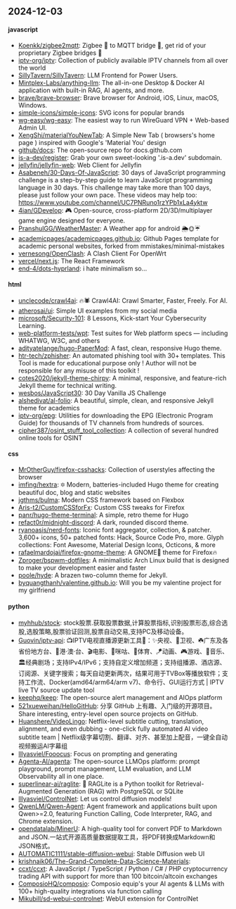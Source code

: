 ## 2024-12-03

#### javascript
* [Koenkk/zigbee2mqtt](https://github.com/Koenkk/zigbee2mqtt): Zigbee 🐝 to MQTT bridge 🌉, get rid of your proprietary Zigbee bridges 🔨
* [iptv-org/iptv](https://github.com/iptv-org/iptv): Collection of publicly available IPTV channels from all over the world
* [SillyTavern/SillyTavern](https://github.com/SillyTavern/SillyTavern): LLM Frontend for Power Users.
* [Mintplex-Labs/anything-llm](https://github.com/Mintplex-Labs/anything-llm): The all-in-one Desktop & Docker AI application with built-in RAG, AI agents, and more.
* [brave/brave-browser](https://github.com/brave/brave-browser): Brave browser for Android, iOS, Linux, macOS, Windows.
* [simple-icons/simple-icons](https://github.com/simple-icons/simple-icons): SVG icons for popular brands
* [wg-easy/wg-easy](https://github.com/wg-easy/wg-easy): The easiest way to run WireGuard VPN + Web-based Admin UI.
* [XengShi/materialYouNewTab](https://github.com/XengShi/materialYouNewTab): A Simple New Tab ( browsers's home page ) inspired with Google's 'Material You' design
* [github/docs](https://github.com/github/docs): The open-source repo for docs.github.com
* [is-a-dev/register](https://github.com/is-a-dev/register): Grab your own sweet-looking '.is-a.dev' subdomain.
* [jellyfin/jellyfin-web](https://github.com/jellyfin/jellyfin-web): Web Client for Jellyfin
* [Asabeneh/30-Days-Of-JavaScript](https://github.com/Asabeneh/30-Days-Of-JavaScript): 30 days of JavaScript programming challenge is a step-by-step guide to learn JavaScript programming language in 30 days. This challenge may take more than 100 days, please just follow your own pace. These videos may help too: https://www.youtube.com/channel/UC7PNRuno1rzYPb1xLa4yktw
* [4ian/GDevelop](https://github.com/4ian/GDevelop): 🎮 Open-source, cross-platform 2D/3D/multiplayer game engine designed for everyone.
* [PranshulGG/WeatherMaster](https://github.com/PranshulGG/WeatherMaster): A Weather app for android 🌦🌞☔
* [academicpages/academicpages.github.io](https://github.com/academicpages/academicpages.github.io): Github Pages template for academic personal websites, forked from mmistakes/minimal-mistakes
* [vernesong/OpenClash](https://github.com/vernesong/OpenClash): A Clash Client For OpenWrt
* [vercel/next.js](https://github.com/vercel/next.js): The React Framework
* [end-4/dots-hyprland](https://github.com/end-4/dots-hyprland): i hate minimalism so...

#### html
* [unclecode/crawl4ai](https://github.com/unclecode/crawl4ai): 🔥🕷️ Crawl4AI: Crawl Smarter, Faster, Freely. For AI.
* [atherosai/ui](https://github.com/atherosai/ui): Simple UI examples from my social media
* [microsoft/Security-101](https://github.com/microsoft/Security-101): 8 Lessons, Kick-start Your Cybersecurity Learning.
* [web-platform-tests/wpt](https://github.com/web-platform-tests/wpt): Test suites for Web platform specs — including WHATWG, W3C, and others
* [adityatelange/hugo-PaperMod](https://github.com/adityatelange/hugo-PaperMod): A fast, clean, responsive Hugo theme.
* [htr-tech/zphisher](https://github.com/htr-tech/zphisher): An automated phishing tool with 30+ templates. This Tool is made for educational purpose only ! Author will not be responsible for any misuse of this toolkit !
* [cotes2020/jekyll-theme-chirpy](https://github.com/cotes2020/jekyll-theme-chirpy): A minimal, responsive, and feature-rich Jekyll theme for technical writing.
* [wesbos/JavaScript30](https://github.com/wesbos/JavaScript30): 30 Day Vanilla JS Challenge
* [alshedivat/al-folio](https://github.com/alshedivat/al-folio): A beautiful, simple, clean, and responsive Jekyll theme for academics
* [iptv-org/epg](https://github.com/iptv-org/epg): Utilities for downloading the EPG (Electronic Program Guide) for thousands of TV channels from hundreds of sources.
* [cipher387/osint_stuff_tool_collection](https://github.com/cipher387/osint_stuff_tool_collection): A collection of several hundred online tools for OSINT

#### css
* [MrOtherGuy/firefox-csshacks](https://github.com/MrOtherGuy/firefox-csshacks): Collection of userstyles affecting the browser
* [imfing/hextra](https://github.com/imfing/hextra): 🔯 Modern, batteries-included Hugo theme for creating beautiful doc, blog and static websites
* [jgthms/bulma](https://github.com/jgthms/bulma): Modern CSS framework based on Flexbox
* [Aris-t2/CustomCSSforFx](https://github.com/Aris-t2/CustomCSSforFx): Custom CSS tweaks for Firefox
* [panr/hugo-theme-terminal](https://github.com/panr/hugo-theme-terminal): A simple, retro theme for Hugo
* [refact0r/midnight-discord](https://github.com/refact0r/midnight-discord): A dark, rounded discord theme.
* [ryanoasis/nerd-fonts](https://github.com/ryanoasis/nerd-fonts): Iconic font aggregator, collection, & patcher. 3,600+ icons, 50+ patched fonts: Hack, Source Code Pro, more. Glyph collections: Font Awesome, Material Design Icons, Octicons, & more
* [rafaelmardojai/firefox-gnome-theme](https://github.com/rafaelmardojai/firefox-gnome-theme): A GNOME👣 theme for Firefox🔥
* [Zproger/bspwm-dotfiles](https://github.com/Zproger/bspwm-dotfiles): A minimalistic Arch Linux build that is designed to make your development easier and faster
* [poole/hyde](https://github.com/poole/hyde): A brazen two-column theme for Jekyll.
* [byquangthanh/valentine.github.io](https://github.com/byquangthanh/valentine.github.io): Will you be my valentine project for my girlfriend

#### python
* [myhhub/stock](https://github.com/myhhub/stock): stock股票.获取股票数据,计算股票指标,识别股票形态,综合选股,选股策略,股票验证回测,股票自动交易,支持PC及移动设备。
* [Guovin/iptv-api](https://github.com/Guovin/iptv-api): 📺IPTV电视直播源更新工具🚀：✨央视、📡卫视、☘️广东及各省份地方台、🌊港·澳·台、🎬电影、🎥咪咕、🏀体育、🪁动画、🎮游戏、🎵音乐、🏛经典剧场；支持IPv4/IPv6；支持自定义增加频道；支持组播源、酒店源、订阅源、关键字搜索；每天自动更新两次，结果可用于TVBox等播放软件；支持工作流、Docker(amd64/arm64/arm v7)、命令行、GUI运行方式 | IPTV live TV source update tool
* [keephq/keep](https://github.com/keephq/keep): The open-source alert management and AIOps platform
* [521xueweihan/HelloGitHub](https://github.com/521xueweihan/HelloGitHub): 分享 GitHub 上有趣、入门级的开源项目。Share interesting, entry-level open source projects on GitHub.
* [Huanshere/VideoLingo](https://github.com/Huanshere/VideoLingo): Netflix-level subtitle cutting, translation, alignment, and even dubbing - one-click fully automated AI video subtitle team | Netflix级字幕切割、翻译、对齐、甚至加上配音，一键全自动视频搬运AI字幕组
* [lllyasviel/Fooocus](https://github.com/lllyasviel/Fooocus): Focus on prompting and generating
* [Agenta-AI/agenta](https://github.com/Agenta-AI/agenta): The open-source LLMOps platform: prompt playground, prompt management, LLM evaluation, and LLM Observability all in one place.
* [superlinear-ai/raglite](https://github.com/superlinear-ai/raglite): 🥤 RAGLite is a Python toolkit for Retrieval-Augmented Generation (RAG) with PostgreSQL or SQLite
* [lllyasviel/ControlNet](https://github.com/lllyasviel/ControlNet): Let us control diffusion models!
* [QwenLM/Qwen-Agent](https://github.com/QwenLM/Qwen-Agent): Agent framework and applications built upon Qwen>=2.0, featuring Function Calling, Code Interpreter, RAG, and Chrome extension.
* [opendatalab/MinerU](https://github.com/opendatalab/MinerU): A high-quality tool for convert PDF to Markdown and JSON.一站式开源高质量数据提取工具，将PDF转换成Markdown和JSON格式。
* [AUTOMATIC1111/stable-diffusion-webui](https://github.com/AUTOMATIC1111/stable-diffusion-webui): Stable Diffusion web UI
* [krishnaik06/The-Grand-Complete-Data-Science-Materials](https://github.com/krishnaik06/The-Grand-Complete-Data-Science-Materials): 
* [ccxt/ccxt](https://github.com/ccxt/ccxt): A JavaScript / TypeScript / Python / C# / PHP cryptocurrency trading API with support for more than 100 bitcoin/altcoin exchanges
* [ComposioHQ/composio](https://github.com/ComposioHQ/composio): Composio equip's your AI agents & LLMs with 100+ high-quality integrations via function calling
* [Mikubill/sd-webui-controlnet](https://github.com/Mikubill/sd-webui-controlnet): WebUI extension for ControlNet
